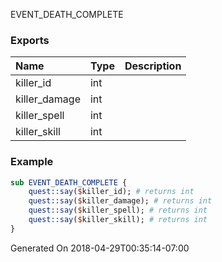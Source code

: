 EVENT_DEATH_COMPLETE
### Exports
**Name**|**Type**|**Description**
:-----|:-----|:-----
killer_id|int|
killer_damage|int|
killer_spell|int|
killer_skill|int|
### Example
```perl
sub EVENT_DEATH_COMPLETE {
	quest::say($killer_id); # returns int
	quest::say($killer_damage); # returns int
	quest::say($killer_spell); # returns int
	quest::say($killer_skill); # returns int
}
```

Generated On 2018-04-29T00:35:14-07:00